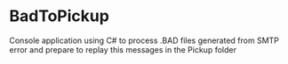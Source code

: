 # BadToPickup
Console application using C# to process .BAD files generated from SMTP error and prepare to replay this messages in the Pickup folder
